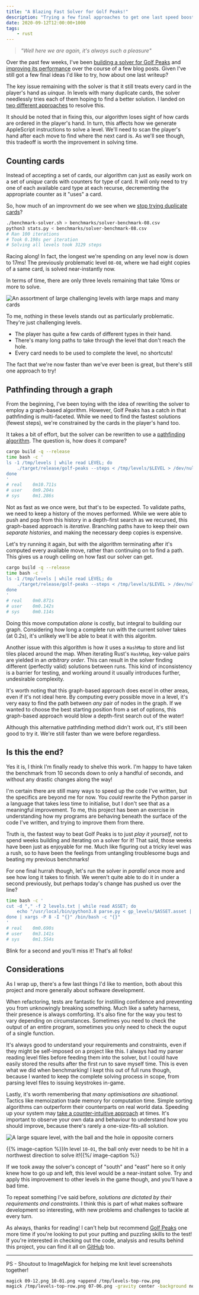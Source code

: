 ```yaml
---
title: "A Blazing Fast Solver for Golf Peaks!"
description: "Trying a few final approaches to get one last speed boost"
date: 2020-09-12T12:00:00+1000
tags:
    - rust
---
```


> _"Well here we are again, it's always such a pleasure"_

Over the past few weeks, I've been [building a solver for Golf Peaks](../building-a-solver-for-golf-peaks/) and [improving its performance](../speeding-up-a-solver-for-golf-peaks/) over the course of a few blog posts. Given I've still got a few final ideas I'd like to try, how about one last writeup?

<!--more-->

The key issue remaining with the solver is that it still treats every card in the player's hand as _uinque_. In levels with many duplicate cards, the solver needlessly tries each of them hoping to find a better solution. I landed on [two different approaches](../speeding-up-a-solver-for-golf-peaks/#can-we-go-even-faster) to resolve this.

It should be noted that in fixing this, our algorithm loses sight of how cards are ordered in the player's hand. In turn, this affects how we generate AppleScript instructions to solve a level. We'll need to scan the player's hand after each move to find where the next card is. As we'll see though, this tradeoff is worth the improvement in solving time.

## Counting cards

Instead of accepting a set of cards, our algorithm can just as easily work on a set of _unique_ cards with counters for type of card. It will only need to try one of each available card type at each recurse, decrementing the appropriate counter as it "uses" a card.

So, how much of an improvment do we see when we [stop trying duplicate cards](https://github.com/nchlswhttkr/golf-peaks/commit/e3b1f95159c3832b07d07d8ba96ec7b0aa0580fb#diff-639fbc4ef05b315af92b4d836c31b023)?

```sh
./benchmark-solver.sh > benchmarks/solver-benchmark-08.csv
python3 stats.py < benchmarks/solver-benchmark-08.csv
# Ran 100 iterations
# Took 0.198s per iteration
# Solving all levels took 3129 steps
```

Racing along! In fact, the longest we're spending on any level now is down to 17ms! The previously problematic level `08-08`, where we had eight copies of a same card, is solved near-instantly now.

In terms of time, there are only three levels remaining that take 10ms or more to solve.

![An assortment of large challenging levels with large maps and many cards](./levels.png)

To me, nothing in these levels stands out as particularly problematic. They're just challenging levels.

-   The player has quite a few cards of different types in their hand.
-   There's many long paths to take through the level that don't reach the hole.
-   Every card needs to be used to complete the level, no shortcuts!

The fact that we're now faster than we've ever been is great, but there's still one approach to try!

## Pathfinding through a graph

From the beginning, I've been toying with the idea of rewriting the solver to employ a graph-based algorithm. However, Golf Peaks has a catch in that pathfinding is multi-faceted. While we need to find the fastest solutions (fewest steps), we're constrained by the cards in the player's hand too.

It takes a bit of effort, but the solver can be rewritten to use a [pathfinding algorithm](https://github.com/nchlswhttkr/golf-peaks/commit/9f2ed1ac4c7d3f9e55fb10c53462ba94574c567d). The question is, how does it compare?

```sh
cargo build -q --release
time bash -c '
ls -1 /tmp/levels | while read LEVEL; do
    ./target/release/golf-peaks --steps < /tmp/levels/$LEVEL > /dev/null
done
'
# real    0m10.711s
# user    0m9.204s
# sys     0m1.286s
```

Not as fast as we once were, but that's to be expected. To validate paths, we need to keep a history of the moves performed. While we were able to push and pop from this history in a depth-first search as we recursed, this graph-based approach is _iterative_. Branching paths have to keep their own _separate histories_, and making the necessary deep copies is expensive.

Let's try running it again, but with the algorithm terminating after it's computed every available move, rather than continuing on to find a path. This gives us a rough ceiling on how fast our solver can get.

```sh
cargo build -q --release
time bash -c '
ls -1 /tmp/levels | while read LEVEL; do
    ./target/release/golf-peaks --steps < /tmp/levels/$LEVEL > /dev/null
done
'
# real    0m0.871s
# user    0m0.142s
# sys     0m0.114s
```

Doing this move computation _alone_ is costly, but integral to building our graph. Considering how long a complete run with the current solver takes (at 0.2s), it's unlikely we'll be able to beat it with this algoritm.

Another issue with this algorithm is how it uses a `HashMap` to store and list tiles placed around the map. When iterating Rust's `HashMap`, key-value pairs are yielded in an _arbitrary order_. This can result in the solver finding different (perfectly valid) solutions between runs. This kind of inconsistency is a barrier for testing, and working around it usually introduces further, undesirable complexity.

It's worth noting that this graph-based approach does excel in other areas, even if it's not ideal here. By computing every possible move in a level, it's very easy to find the path between _any_ pair of nodes in the graph. If we wanted to choose the best starting position from a set of options, this graph-based approach would blow a depth-first search out of the water!

Although this alternative pathfinding method didn't work out, it's still been good to try it. We're still faster than we were before regardless.

## Is this the end?

Yes it is, I think I'm finally ready to shelve this work. I'm happy to have taken the benchmark from 10 seconds down to only a handful of seconds, and without any drastic changes along the way!

I'm certain there are still many ways to speed up the code I've written, but the specifics are beyond me for now. You _could_ rewrite the Python parser in a language that takes less time to initialise, but I don't see that as a meaningful improvement. To me, this project has been an exercise in understanding how my programs are behaving beneath the surface of the code I've written, and trying to improve them from there.

Truth is, the fastest way to beat Golf Peaks is to just _play it yourself_, not to spend weeks building and iterating on a solver for it! That said, those weeks have been just as enjoyable for me. Much like figuring out a tricky level was a rush, so to have been the feelings from untangling troublesome bugs and beating my previous benchmarks!

For one final hurrah though, let's run the solver in _parallel_ once more and see how long it takes to finish. We weren't quite able to do it in under a second previously, but perhaps today's change has pushed us over the line?

```sh
time bash -c '
cut -d "," -f 2 levels.txt | while read ASSET; do
    echo "/usr/local/bin/python3.8 parse.py < gp_levels/$ASSET.asset | ./target/release/golf-peaks > /dev/null || echo FAILED $ASSET"
done | xargs -P 8 -I "{}" /bin/bash -c "{}"
'
# real    0m0.690s
# user    0m3.141s
# sys     0m1.554s
```

Blink for a second and you'll miss it! That's all folks!

## Considerations

As I wrap up, there's a few last things I'd like to mention, both about this project and more generally about software development.

When refactoring, tests are fantastic for instilling confidence and preventing you from unknowingly breaking something. Much like a safety harness, their presence is always comforting. It's also fine for the way you test to vary depending on circumstances. Sometimes you need to check the output of an entire program, sometimes you only need to check the ouput of a single function.

It's always good to understand your requirements and constraints, even if they might be self-imposed on a project like this. I always had my parser reading level files before feeding them into the solver, but I could have easily stored the results after the first run to save myself time. This is even what we did when benchmarking! I kept this out of full runs though, because I wanted to keep the complete solving process in scope, from parsing level files to issuing keystrokes in-game.

Lastly, it's worth remembering that _many optimisations are situational_. Tactics like memoization trade memory for computation time. Simple sorting algorithms can outperform their counterparts on real world data. Speeding up your system may [take a counter-intuitive approach](https://blog.cloudflare.com/why-we-started-putting-unpopular-assets-in-memory/) at times. It's important to observe your own data and behaviour to understand how you should improve, because there's rarely a one-size-fits-all solution.

![A large square level, with the ball and the hole in opposite corners](./10-01.png)

{{% image-caption %}}In level `10-01`, the ball only ever needs to be hit in a northwest direction to solve it!{{%/ image-caption %}}

If we took away the solver's concept of "south" and "east" here so it only knew how to go up and left, this level would be a near-instant solve. Try and apply this improvement to other levels in the game though, and you'll have a bad time.

To repeat something I've said before, _solutions are dictated by their requirements and constraints_. I think this is part of what makes software development so interesting, with new problems and challenges to tackle at every turn.

As always, thanks for reading! I can't help but recommend [Golf Peaks](https://afterburn.itch.io/golf-peaks) one more time if you're looking to put your putting and puzzling skills to the test! If you're interested in checking out the code, analysis and results behind this project, you can find it all on [GitHub](https://github.com/nchlswhttkr/golf-peaks/) too.

---

PS - Shoutout to ImageMagick for helping me knit level screenshots together!

```sh
magick 09-12.png 10-01.png +append /tmp/levels-top-row.png
magick /tmp/levels-top-row.png 07-06.png -gravity center -background none -append levels.png
```

